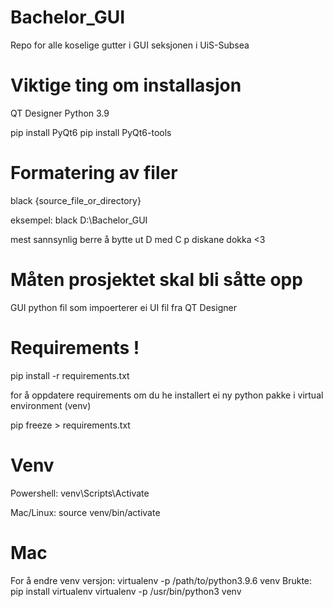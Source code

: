 # Bachelor_GUI

Repo for alle koselige gutter i GUI seksjonen i UiS-Subsea

# Viktige ting om installasjon

QT Designer
Python 3.9

pip install PyQt6
pip install PyQt6-tools

# Formatering av filer

black {source_file_or_directory}

eksempel:
black D:\Bachelor_GUI

mest sannsynlig berre å bytte ut D med C p diskane dokka <3

# Måten prosjektet skal bli såtte opp

GUI python fil som impoerterer ei UI fil fra QT Designer

# Requirements !

pip install -r requirements.txt

for å oppdatere requirements om du he installert ei ny python pakke i virtual environment (venv)

pip freeze > requirements.txt

# Venv

Powershell:
venv\Scripts\Activate

Mac/Linux:
source venv/bin/activate


# Mac

For å endre venv versjon:
virtualenv -p /path/to/python3.9.6 venv
Brukte:
pip install virtualenv
virtualenv -p /usr/bin/python3 venv